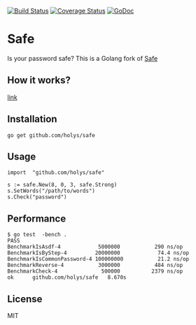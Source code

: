 [![Build Status](https://travis-ci.org/holys/safe.svg)](https://travis-ci.org/holys/safe)
[![Coverage Status](https://coveralls.io/repos/holys/safe/badge.svg?branch=master&service=github)](https://coveralls.io/github/holys/safe?branch=master)
[![GoDoc](https://godoc.org/github.com/holys/safe?status.svg)](https://godoc.org/github.com/holys/safe)

# Safe

Is your password safe? This is a Golang fork of [Safe](https://github.com/lepture/safe)


## How it works?

[link](https://github.com/lepture/safe#how-it-works)

## Installation 

```
go get github.com/holys/safe
```


## Usage 

```
import  "github.com/holys/safe"

s := safe.New(8, 0, 3, safe.Strong)
s.SetWords("/path/to/words")
s.Check("password")
```



## Performance

```
$ go test  -bench .
PASS
BenchmarkIsAsdf-4          	 5000000	       290 ns/op
BenchmarkIsByStep-4        	20000000	        74.4 ns/op
BenchmarkIsCommonPassword-4	100000000	        21.2 ns/op
BenchmarkReverse-4         	 3000000	       484 ns/op
BenchmarkCheck-4           	  500000	      2379 ns/op
ok  	github.com/holys/safe	8.670s
```


## License

MIT




